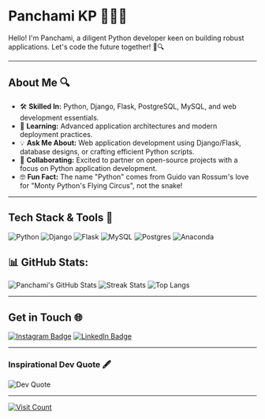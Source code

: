 # Panchami KP 👨‍💻🌐

Hello! I'm Panchami, a diligent Python developer keen on building robust applications. Let's code the future together! 💼🔍

---

## About Me 🔍

- 🛠️ **Skilled In:** Python, Django, Flask, PostgreSQL, MySQL, and web development essentials.
- 🌱 **Learning:** Advanced application architectures and modern deployment practices.
- 💡 **Ask Me About:** Web application development using Django/Flask, database designs, or crafting efficient Python scripts.
- 🤝 **Collaborating:** Excited to partner on open-source projects with a focus on Python application development.
- 🤓 **Fun Fact:** The name "Python" comes from Guido van Rossum's love for "Monty Python's Flying Circus", not the snake!

---

## Tech Stack & Tools 🔧

![Python](https://img.shields.io/badge/python-3670A0?style=for-the-badge&logo=python&logoColor=ffdd54) 
![Django](https://img.shields.io/badge/django-%23092E20.svg?style=for-the-badge&logo=django&logoColor=white) 
![Flask](https://img.shields.io/badge/flask-%23000.svg?style=for-the-badge&logo=flask&logoColor=white) 
![MySQL](https://img.shields.io/badge/mysql-%2300f.svg?style=for-the-badge&logo=mysql&logoColor=white) 
![Postgres](https://img.shields.io/badge/postgres-%23316192.svg?style=for-the-badge&logo=postgresql&logoColor=white) 
![Anaconda](https://img.shields.io/badge/Anaconda-%2344A833.svg?style=for-the-badge&logo=anaconda&logoColor=white)

## 📊 GitHub Stats:

![Panchami's GitHub Stats](https://github-readme-stats.vercel.app/api?username=panchamikp&theme=dark&hide_border=false&include_all_commits=false&count_private=false) 
![Streak Stats](https://github-readme-streak-stats.herokuapp.com/?user=panchamikp&theme=dark&hide_border=false) 
![Top Langs](https://github-readme-stats.vercel.app/api/top-langs/?username=panchamikp&theme=dark&hide_border=false&include_all_commits=false&count_private=false&layout=compact)

---

## Get in Touch 🌐

[![Instagram Badge](https://img.shields.io/badge/Instagram-%23E4405F.svg?logo=Instagram&logoColor=white)](https://instagram.com/panchami_prakash_47) 
[![LinkedIn Badge](https://img.shields.io/badge/LinkedIn-%230077B5.svg?logo=linkedin&logoColor=white)](https://linkedin.com/in/panchamikp)

---

### Inspirational Dev Quote 🖋

![Dev Quote](https://quotes-github-readme.vercel.app/api?type=horizontal&theme=dark)

---

[![Visit Count](https://visitcount.itsvg.in/api?id=panchamikp&icon=0&color=0)](https://visitcount.itsvg.in)




